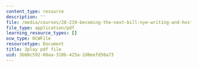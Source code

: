 ```yaml
---
content_type: resource
description: ''
file: /media/courses/20-219-becoming-the-next-bill-nye-writing-and-hosting-the-educational-show-january-iap-2015/3b68c59266aa310b425a2d0eefd56a73_RMRI-Q3PMLE.pdf
file_type: application/pdf
learning_resource_types: []
ocw_type: OCWFile
resourcetype: Document
title: 3play pdf file
uid: 3b68c592-66aa-310b-425a-2d0eefd56a73
---
```

